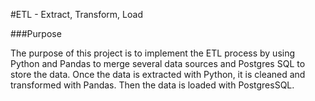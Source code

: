 #ETL - Extract, Transform, Load

###Purpose

The purpose of this project is to implement the ETL process by using Python and Pandas to merge several data sources and
Postgres SQL to store the data. Once the data is extracted with Python, it is cleaned and transformed with Pandas. Then the data is loaded
with PostgresSQL.
